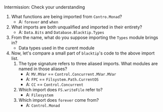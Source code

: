 Intermission: Check your understanding

1. What functions are being imported from `Contro.Monad`?
    * A: `forever` and `when`
2. What imports are both unqualified and imported in their entirety?
    * A: `Data.Bits` and `Database.Blacktip.Types`
3. From the name, what do you suppose importing the `Types` module brings in?
    * Data types used in the curent module
4. Now, let's compare a small part of `blacktip`'s code to the above import list.
    1. The type signature refers to three aliased imports. What modules are named in those aliases?
        * A: `MV.MVar` == `Control.Concurrent.MVar.MVar`
        * A: `FPC` == `Filsystem.Path.CurrentOS`
        * A: `CC` == `Control.Concurrent`
    2. Which import does `FS.writeFile` refer to?
        * A: `Filesystem`
    3. Which import does `forever` come from?
        * A: `Control.Monad`
